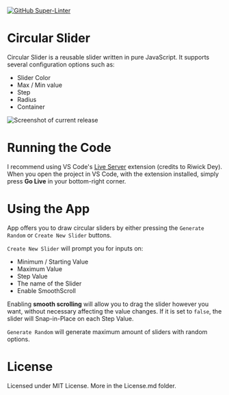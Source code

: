 [![GitHub Super-Linter](https://github.com/cybercitizen7/circular-slider/workflows/Lint%20Code%20Base/badge.svg)](https://github.com/marketplace/actions/super-linter)

# Circular Slider

Circular Slider is a reusable slider written in
pure JavaScript. It supports several configuration options such as:

- Slider Color
- Max / Min value
- Step
- Radius
- Container

![Screenshot of current release](https://i.ibb.co/vHh5bzd/circular-slider-demo.png)

# Running the Code

I recommend using VS Code's
[Live Server](https://marketplace.visualstudio.com/items?itemName=ritwickdey.LiveServer)
extension (credits to Riwick Dey). When you open the project in VS Code, with
the extension installed, simply press **Go Live** in your bottom-right corner.

# Using the App

App offers you to draw circular sliders by either pressing the `Generate Random`
or `Create New Slider` buttons.

`Create New Slider` will prompt you for inputs on:

- Minimum / Starting Value
- Maximum Value
- Step Value
- The name of the Slider
- Enable SmoothScroll

Enabling **smooth scrolling** will allow you to drag the slider however you
want, without necessary affecting the value changes. If it is set to `false`,
the slider will Snap-in-Place on each Step Value.

`Generate Random` will generate maximum amount of sliders with random options.

# License

Licensed under MIT License. More in the License.md folder.
